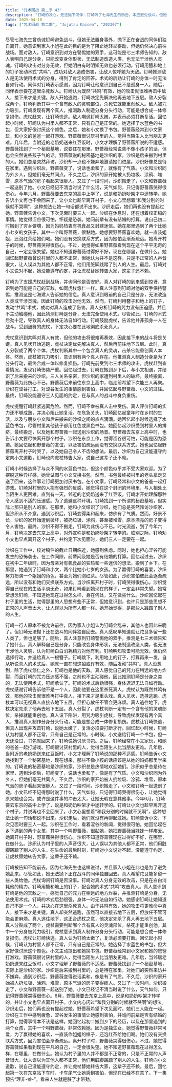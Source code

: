 ```yaml
---
title: "咒术回战 第二季 43"
description: "钉崎的决心，无法抛下同伴：钉崎听了七海先生的劝告，本应避免战斗，但她无法抛下还在战斗的同伴独自回去。钉崎的决心，家入小姐的意图：钉崎意识到家入小姐在此是为了避免她乱来，但她仍然决定前往战场。真人的战斗，真人对钉崎的评价：真人惊讶于钉崎是他的天敌，认为除了虎杖悠仁之外，又多了一个。真人的战斗，钉崎的出现：钉崎赶到战场，询问虎杖是否没事。真人的战斗，真人对钉崎的警惕：真人注意到钉崎对他的双手保持警惕，认为这是七三术师告诉她的。真人的战斗，分身无效：真人意识到自己是分身，无法改造人类或干涉灵魂，钉崎的攻击对他无效。真人的战斗，钉崎的反击：钉崎用簪子和地上的钉子发动“共鸣”术式，对真人造成伤害。真人的战斗，真人的分析：真人分析钉崎的咒力没有压迫感，且不主动碰他，猜测她是分身，无法使用术式。真人的战斗，钉崎的术式：钉崎的术式后劲很强，导致真人身体无法自如行动。真人的战斗，钉崎的鼓励：钉崎告诉虎杖，他不是一个人在战斗。真人的战斗，虎杖的决心：虎杖决定在这里杀死真人。战术调整，虎杖的计划：虎杖认为共鸣对真人有效，他的攻击很难再打中真人，接下来才是重头戏。战术调整，真人逃跑：真人开始逃跑。战术调整，虎杖的追击：虎杖决定先杀了真人，再去地下五层。战术调整，真人分裂：真人分裂成两个。战术调整，虎杖的判断：虎杖认为其中一个含有真人的灵魂部位，杀掉就能重创他。战术调整，虎杖上当：虎杖被咒力吸引，意识到有两个真人。战术调整，真人的目的：虎杖猜测真人制作分身是为了分头行动，合成一体修复损伤。危机，虎杖的警告：虎杖让钉崎快逃。危机，钉崎受伤：钉崎被真人击中。危机，真人对钉崎的评价：真人认为钉崎太嫩了，并要打断她的复活。危机，钉崎的回忆：钉崎回忆起小时候的事情。童年回忆，水蓝色书包：钉崎小时候选择了水蓝色的书包，但大家都好像讨厌这个颜色。童年回忆，小文：钉崎让小文和她换书包。童年回忆，被欺负：钉崎的书包被老头子拿走又送回来，她很讨厌书包。童年回忆，和爸爸打游戏：钉崎经常在小文家和爸爸打游戏。童年回忆，讨厌村里的人：钉崎很讨厌村里的人，认为当陌生人比当朋友更难。童年回忆，红豆饭：附近的老奶奶送来红豆饭，钉崎理解了令人不适的感觉。童年回忆，秘密基地：钉崎找到了一个秘密基地，实际上是别人家里。童年回忆，沙织：钉崎和小文总是突然拜访沙织家，沙织并不嫌弃。童年回忆，钉崎的变化：遇到沙织后，钉崎变得柔和，像是有了气质。童年回忆，沙织家被破坏：沙织的家被扔垃圾、涂鸦、堆雪，看起来很瘆人。童年回忆，沙织搬走：沙织搬走了，钉崎哭得很伤心。童年回忆，去东京上学：今年6月，钉崎要去东京的高中上学了，说是和奶奶吵架才转学的。童年回忆，临别赠言：钉崎让小文也趁早离开这个村子，并约定下次见面时要三人一起。沙织的回忆，工作：沙织在工作，校正稿要迟交了。沙织的回忆，涩谷恐袭：沙织担心涩谷的恐袭。沙织的回忆，婚姻：沙织的前辈问她是否有结婚的打算。沙织的回忆，搬到乡下：沙织初二的时候搬到了乡下，因为妈妈热衷有机食品又封建迷信。沙织的回忆，遇到钉崎和小文：沙织在那里遇到了钉崎和小文，她们比她小7岁。沙织的回忆，装姐姐：沙织想要钉崎喜欢她，就一个劲地装姐姐，还泡红茶给她们喝。沙织的回忆，怕疏远：沙织没有和她们交换联系方式，因为怕会渐渐疏远。沙织的回忆，钉崎的哭泣：沙织离开村子的时候，钉崎哭得很伤心。沙织的回忆，现在的自己：沙织认为她要是看到现在这个平平无奇的自己，钉崎一定会很失望。沙织的回忆，想念：沙织不知道钉崎过得好不好，她现在在哪里，在做什么呢？沙织的回忆，村里人：沙织认为村子里的人脑子不正常，但并不是这样，只是脑子不正常的人声音很大，让人误以为其他人都不正常，他们用脏脚践踏了别人的人生。最后的时刻，钉崎的遗言：钉崎对不起小文，没能遵守约定，让虎杖替她转告大家，这辈子还不赖。最后的时刻，钉崎：钉崎。结尾，东京站：第一次在东京站下车时，那卡车尾尘一样的空气还把她吓到了，但现在已经一点不在意了。结尾，下集预告：下集「理非-叁-」，看来人生就是脏了才带劲。"
date: 2025-04-18
tags: ["咒术回战 第二季", "Jujutsu Kaisen", "202307"]
---
```


尽管七海先生曾劝诫钉崎避免战斗，但她无法置身事外，抛下正在奋战的同伴们独自离开。她意识到家入小姐在此的目的是为了阻止她轻举妄动，但她仍然决心前往战场。面对敌人，钉崎意识到对方在警惕她的双手，这可能是七三术师告知的。敌人表明自己是分身，只能改变身体形状，无法制造改造人类，也无法干涉他人灵魂。钉崎的攻击对分身无效，但她明白有时明知无效也必须行动。钉崎用簪和地上的钉子发动术式“共鸣”，成功对敌人造成伤害，让敌人惊呼她为天敌。钉崎推测敌人是无法使用术式的分身，得到了肯定的回答。术式的后劲让钉崎的身体一时无法自如行动。同伴对钉崎表示感谢，因为钉崎让他意识到自己不是孤身一人。随后，同伴表示要在这里杀死敌人。钉崎认为既然“共鸣”有效，她的攻击就很难再击中敌人，接下来才是关键。敌人开始逃跑，钉崎决定先解决他再去地下五层。敌人分裂成两个，钉崎判断其中一个含有敌人的灵魂部位，杀死它就能重创敌人。敌人被咒力吸引，钉崎发现有两个真人，推测敌人制造分身分头行动，可能是想合成一体修复损伤。虎杖赶来，让钉崎快逃。敌人嘲讽钉崎太嫩，并表示必须打断复活。回忆起小时候，钉崎认为村里人都不正常，只有自己是正常的。她选择了水蓝色的书包，但大家好像讨厌这个颜色。之后，她和小文换了书包。野蔷薇经常到小文家玩，和小文的爸爸一起打游戏。野蔷薇很讨厌村里的人，觉得当陌生人比当朋友更难。几年后，当附近的老奶奶送来红豆饭时，小文才理解了野蔷薇所说的不适感。野蔷薇找到了一个秘密基地，说要住在那里。野蔷薇经常说些不像小孩子的话，但也会突然说些孩子气的话。野蔷薇说的秘密基地是沙织的家，沙织是后来搬到村里的人。她们总是突然拜访，沙织却一点也不嫌弃地邀请她们进屋。沙织好像总是待在家里。遇到沙织后，野蔷薇变了，说话也柔和了，就像有了气质。小文和沙织同为外乡人，但她们毫无共同点。不久之后，沙织的家开始被人扔垃圾、涂鸦、堆雪，原本气派的房子看起来很瘆人。又过了一段时间，沙织搬走了，小文和野蔷薇一起送别了她。小文已经记不清当时说了什么话，天气如何，只记得野蔷薇哭得很伤心。今年六月，野蔷薇要去东京的高中上学了，说是和奶奶吵架才中途转学。她告诉小文再也不会回来了，让小文也趁早离开村子。小文心里想着“和我分别的时候就不哭啊”，这种想法让她一句话都说不出来。沙织走后，她们再也没有提起过她。野蔷薇告诉小文，下次见面时要三人一起。沙织在休息时，还在想着校正稿的事情。她觉得涩谷很可怕，怀疑是恐袭。她问前辈有没有结婚的打算，说自己初二时搬到了穷乡僻壤，因为妈妈热衷有机食品又封建迷信。她在那里遇到了两个比她小七岁的女孩子，其中一个叫野蔷薇，很黏她。她想要野蔷薇喜欢她，就一直装姐姐，还泡红茶给她们喝。她们没有交换联系方式，因为她怕会渐渐疏远。她离开村子的时候，野蔷薇哭得很伤心。不过，她觉得如果野蔷薇看到现在这个平平无奇的自己，一定会很失望。她也不知道野蔷薇过得好不好，现在在哪里，在做什么。她回忆起野蔷薇曾说村里的人都不正常，但她认为并不是这样，只是不正常的人声音很大，让人误以为其他人都不正常。他们用脏脚践踏了别人的人生。最后，钉崎对小文说对不起，她没能遵守约定，并让虎杖替她转告大家，这辈子还不赖。

钉崎为了支援虎杖赶到战场，并询问他是否安好。真人对钉崎的到来感到惊讶，意识到她可能是自己的天敌，如同虎杖悠仁一样。真人注意到钉崎对他的双手保持警惕，推测这是七海建人告诉她的信息。真人意识到眼前的自己只是分身，无法改造人类或干涉灵魂，因此钉崎的攻击对他无效。然而，钉崎利用簪子和地上的钉子，发动“共鸣”术式，成功对真人造成了伤害。真人分析钉崎的咒力没有压迫感，并且不主动触碰他，因此猜测钉崎是分身，无法完全使用术式。尽管如此，钉崎的术式后劲十足，导致真人的身体无法自如行动。钉崎鼓励虎杖，告诉他并非孤身一人在战斗。受到鼓舞的虎杖，下定决心要在此地彻底杀死真人。

虎杖意识到共鸣对真人有效，但他的攻击将很难再奏效，因此接下来的战斗将是关键。真人见状开始逃跑，虎杖决定优先解决真人，然后再前往地下五层。此时，真人分裂成了两个个体，虎杖判断其中一个包含真人的灵魂，击杀它能重创真人本体。然而，虎杖被咒力吸引，意识到有两个真人存在。他推测真人制造分身是为了分头行动，最终合成一体以修复损伤。钉崎先前受到七三术师的攻击，虎杖赶到查看情况，发现钉崎伤势严重。回忆起过去，钉崎在搬到乡下后，与小文相遇，并结识了后来搬来的沙织。三人关系亲密，但沙织的家遭到村里人的破坏，最终搬离，野蔷薇为此伤心不已。野蔷薇后来前往东京上高中，临走前希望下次能三人再聚。沙织在涩谷打工，对涩谷发生的事情感到害怕，并回忆起与野蔷薇、小文的过往。最终，钉崎没能遵守三人见面的约定，在与真人的战斗中身负重伤。

虎杖提醒钉崎赶紧逃离危险。然而，钉崎不幸被真人击中受伤。真人评价钉崎的实力还不够成熟，并决心阻止她复活。在危急关头，钉崎回忆起童年时在乡村的生活，以及与朋友小文和后来搬来的沙织之间的点点滴滴。她回忆起小时候选择了水蓝色书包，尽管村里其他孩子都用红色或黑色书包。她回忆起沙织受到村里人的排挤，最终搬走，以及她和野蔷薇一起送别沙织的场景。野蔷薇去东京上高中时，也告诉小文要尽快离开那个村子。沙织在东京工作，觉得涩谷很可怕，可能是因为恐袭。她回忆起和野蔷薇的友谊，以及害怕疏远而没有交换联系方式。她也回忆起野蔷薇离开村子时哭了，以及她自己令人不齿的想法。最后，沙织为自己没能遵守约定向小文道歉，钉崎也向虎杖转告大家，说自己这辈子还不赖。

钉崎小时候选择了与众不同的水蓝色书包，但这个颜色似乎并不受大家欢迎。为了摆脱这种异样感，她曾试图与小文交换书包。然而，书包最终被村里的老头拿走又送了回来，这件事让钉崎更加讨厌书包。在小文家，钉崎经常和小文的爸爸一起打游戏。钉崎对村里的人抱有强烈的反感，她觉得在这个封闭的环境里，与人相处比当陌生人更困难。直到有一天，邻近的老奶奶送来了红豆饭，钉崎才开始理解那种令人感到不适的压迫感。为了逃避这种环境，钉崎找到一个所谓的秘密基地，但实际上那只是别人的家。在那里，她和小文结识了沙织，她们总是突然拜访沙织家，但沙织从不介意。遇到沙织后，钉崎变得柔和起来，仿佛有了气质。然而，好景不长，沙织的家开始遭到破坏，被扔垃圾、涂鸦，甚至被堆雪，原本漂亮的房子变得令人害怕。最终，沙织不得不搬走，钉崎为此伤心不已。时光流逝，到了今年六月，钉崎决定去东京上高中，对外宣称是和奶奶吵架才转学的。临别之际，钉崎劝小文也早点离开这个村子，并约定下次见面时，她们三人一定要在一起。

沙织在工作中，校对稿件的截止日期临近，她感到焦虑。同时，她也担心涩谷可能发生的恐怖袭击。在工作间隙，前辈问及她是否有结婚的打算。回忆起过去，沙织在初中二年级时，因为母亲对有机食品的狂热和一些迷信的想法，搬到了乡下。在那里，她遇到了钉崎和小文，两个比她小七岁的女孩。为了赢得钉崎的喜爱，沙织努力扮演一个姐姐的角色，甚至为她们泡红茶。尽管如此，沙织害怕彼此会逐渐疏远，所以没有和她们交换联系方式。当沙织离开村子时，钉崎哭得很伤心。沙织觉得自己现在的生活平淡无奇，如果钉崎看到她现在的样子，一定会非常失望。她常常想念钉崎，不知道她现在过得怎么样，身在何处，又在做些什么。沙织回忆起在村子里的生活，觉得那里的人思想有些不正常，但她意识到，也许只是那些思想不正常的人声音太大，让人误以为所有人都一样。她开始觉得，是那些人践踏了别人的人生。

钉崎一行人原本不被允许前往，因为家入小姐认为钉崎会乱来，其他人也因此来晚了。但钉崎无法抛下还在战斗的同伴独自回去。真人感叹早知道就让陀艮多留一些人类了，但也足够了。随后，真人注意到钉崎警惕他的双手，推测是七三术师告知了她什么。真人解释自己是分身，只能改变身体形状，无法制造改造人类，也无法干涉他人灵魂，认为钉崎白白消耗精力对他有利。钉崎明知攻击可能无效，但仍然选择行动，并送给真人一根簪子。钉崎跳下，利用地上的钉子，打算再来一发。自从听说真人的术式后，她就一直在想这招或许有效，随后发动“共鸣”。真人没想到，除了虎杖悠仁之外，钉崎也是他的天敌。真人感觉自己的咒力在稍远的地方炸裂，而且钉崎的咒力压迫感不强，之前也不主动碰他，因此推测钉崎是分身之类的，无法使用术式，钉崎承认了。钉崎的术式后劲很强，身体迟迟无法自如行动。虎杖感谢钉崎告诉他不是一个人，因此他要在这里杀死真人。虎杖认为既然共鸣有效，那他的攻击就很难再打中真人，接下来才是重头戏。真人见状，选择逃跑。虎杖本可以无视真人直接去地下五层，但担心放任不管会更麻烦。真人逃往地下，虎杖决定先杀了他再去地下五层。真人分裂了，虎杖判断一定有一个含有他的灵魂部位，杀掉就能重创他。真人设下陷阱，用咒力吸引虎杖，导致虎杖发现有两个真人，推测真人制作分身分头行动，可能是想合成一体修复损伤。虎杖让钉崎快逃，但真人出现并攻击钉崎，说她太嫩了，复活必须要打断才行。回忆起小时候，钉崎认为村里人都不正常，只有自己是正常的。小时候，小文送给钉崎一个书包，但一天还没过，书包就回来了，钉崎说她讨厌书包。之后，钉崎经常在小文家玩，和她的爸爸一起打游戏。钉崎很讨厌村里的人，觉得当陌生人比当朋友更难。几年后，当附近的老奶奶送来红豆饭时，小文才理解了钉崎说的那种不适感。钉崎告诉小文她找到了一个秘密基地，现在想来，那些不像小孩的话应该是从她的妈妈那里学来的。钉崎说的秘密基地是沙织的家，沙织总是热情地欢迎她们。沙织似乎总是待在家里，遇到沙织后，钉崎变了，说话也柔和了，像是有了气质。小文和沙织同为外乡人，但她们毫无共同点。不久后，沙织的家开始被人扔垃圾、涂鸦、堆雪，原本气派的房子看起来很瘆人。又过了一段时间，沙织搬走了，小文和钉崎一起送别了她。小文已经不记得那时说了什么，天气如何，只记得钉崎哭得很伤心，让她觉得原来她也会哭。或许是这件事的冲击太大，让她无暇在意其他事。今年6月，钉崎要去东京的高中上学了，说是和奶奶吵架才中途转学的。钉崎让小文也趁早离开这个村子，并说再也不会回来了。小文心里想着“和我分别的时候就不哭啊”，这种想法让她一句话都说不出来。沙织走后，她们就没有再聊起过她。钉崎告诉小文，下次见面时要三人一起。沙织在工作时，看着涩谷的新闻，觉得很可怕。她回忆起在乡下遇到的两个女孩，其中一个叫野蔷薇，很黏她，她把野蔷薇当妹妹一样疼爱。她离开村子时，野蔷薇哭得很伤心。沙织不知道野蔷薇现在过得好不好，在哪里，在做什么。沙织认为村子里的人声音很大，让人误以为其他人都不正常，他们用脏脚践踏了别人的人生。在生命的最后时刻，钉崎对小文说对不起，没能遵守约定，让虎杖替她转告大家，这辈子还不赖。

钉崎被告知不能前去，因为七海先生也这样说过，并且家入小姐在此也是为了避免她乱来。尽管如此，她无法抛下正在战斗的同伴独自回去。真人希望陀艮能多留一些人类给他。虎杖询问钉崎是否没事。钉崎对真人分身无效的攻击，只是在白白消耗他的精力。钉崎用簪和地上的钉子，配合她的术式“共鸣”攻击真人。真人意识到钉崎是他的天敌之一，感觉自己的咒力在稍远的地方炸裂，并推测钉崎是分身，无法使用术式。钉崎的术式后劲很强，身体一时无法自如行动。她感谢钉崎让她知道自己不是一个人，并决心在这里杀死真人。由于共鸣有效，她的攻击将更难命中真人，接下来才是关键。真人却突然逃跑，虽然可以直接去地下五层，但放任不管可能会更麻烦。真人逃往地下，这正合虎杖之意，他决定先杀了真人再去地下五层。真人分裂成了两个，虎杖需要判断哪个含有真人的灵魂部位，杀死才能重创他。其中一个分身被咒力吸引，虎杖意识到真人制作分身分头行动，可能是想合成一体修复损伤。虎杖让钉崎快逃。真人认为钉崎太嫩了，复活必须要打断。回忆起小时候，钉崎认为村里人都不正常，只有自己是正常的。她选择了水蓝色的书包，但大家好像讨厌这个颜色。小文主动提出和她换书包。野蔷薇经常到小文家和她的爸爸打游戏。野蔷薇很讨厌村里的人，觉得当陌生人比当朋友更难。几年后，当邻居老奶奶送来红豆饭时，小文才理解了野蔷薇的不适感。野蔷薇找到了一个秘密基地，实际上是沙织的家。沙织是后来搬到村里的，总是待在家里，对她们的突然来访并不嫌弃。遇到沙织后，野蔷薇变得说话柔和，像是有了气质。不久后，沙织的家开始被人扔垃圾、涂鸦、堆雪，原本气派的房子变得瘆人。又过了一段时间，沙织搬走了，小文和野蔷薇一起送别了她。小文已经记不清当时说了什么，天气如何，只记得野蔷薇哭得很伤心。6月，野蔷薇要去东京上高中，说是和奶奶吵架才转学的，并让小文也早点离开村子。小文内心闪过“和我分别的时候就不哭啊”的想法。沙织走后，她们再也没有提起过她。野蔷薇希望下次见面时，她们三人能在一起。沙织在工作中感到疲惫，涩谷发生的事情让她感到害怕，并询问前辈是否有结婚的打算，觉得事情本不该是这样。她回忆起初二搬到乡下的经历，以及在那里遇到的两个女孩，其中一个叫野蔷薇，非常依赖她。因为是独生女，她觉得野蔷薇非常可爱，为了赢得她的喜欢，一直装作姐姐的样子，还泡红茶给她们喝。她们没有交换联系方式，因为害怕会渐渐疏远。离开村子时，野蔷薇哭得很伤心。不过，她觉得野蔷薇如果看到现在平凡的自己，一定会很失望。她不知道野蔷薇现在过得怎么样，在哪里，在做什么。她认为村子里的人并不都是不正常的，只是不正常的人声音很大，让人误以为其他人都不正常，他们用脏脚践踏了别人的人生。钉崎向小文道歉，说自己没能遵守约定，并让虎杖替她转告大家，这辈子还不赖。最后，回忆起第一次在东京站下车时，卡车尾气让她感到害怕，但现在已经不在意了。下一集预告“理非-叁-”，看来人生就是脏了才带劲。